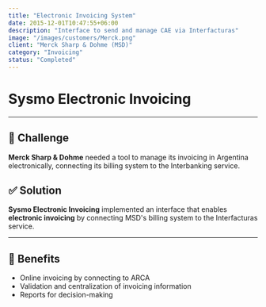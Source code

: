 ```yaml
---
title: "Electronic Invoicing System"
date: 2015-12-01T10:47:55+06:00
description: "Interface to send and manage CAE via Interfacturas"
image: "/images/customers/Merck.png"
client: "Merck Sharp & Dohme (MSD)"
category: "Invoicing"
status: "Completed"
---
```

# Sysmo Electronic Invoicing

---

## 🎯 Challenge

**Merck Sharp & Dohme** needed a tool to manage its invoicing in Argentina electronically, connecting its billing system to the Interbanking service.

## ✅ Solution

**Sysmo Electronic Invoicing** implemented an interface that enables **electronic invoicing** by connecting MSD's billing system to the Interfacturas service.

---

## 🧩 Benefits

- Online invoicing by connecting to ARCA
- Validation and centralization of invoicing information
- Reports for decision-making
